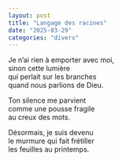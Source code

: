 ```yaml
---
layout: post
title: "Langage des racines"
date: "2025-03-29"
categories: "divers"
---
```


Je n’ai rien à emporter avec moi,  
sinon cette lumière  
qui perlait sur les branches  
quand nous parlions de Dieu.  

Ton silence me parvient  
comme une pousse fragile  
au creux des mots.  

Désormais, je suis devenu  
le murmure qui fait frétiller  
les feuilles au printemps.  
